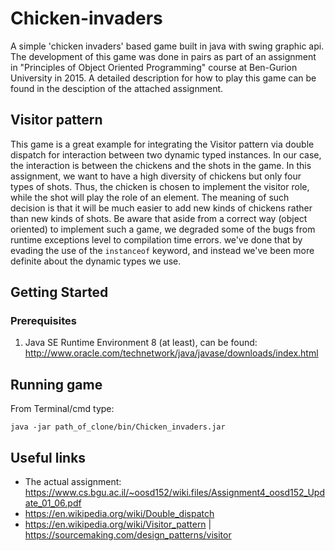 # Chicken-invaders

A simple 'chicken invaders' based game built in java with swing graphic api. 
The development of this game was done in pairs as part of an assignment in "Principles of Object Oriented Programming" course at Ben-Gurion University in 2015.
A detailed description for how to play this game can be found in the desciption of the attached assignment.

## Visitor pattern

This game is a great example for integrating the Visitor pattern via double dispatch for interaction between two dynamic typed instances.
In our case, the interaction is between the chickens and the shots in the game.
In this assignment, we want to have a high diversity of chickens but only four types of shots.
Thus, the chicken is chosen to implement the visitor role, while the shot will play the role of an element.
The meaning of such decision is that it will be much easier to add new kinds of chickens rather than new kinds of shots.
Be aware that aside from a correct way (object oriented) to implement such a game, we degraded some of the bugs from runtime exceptions level to compilation time errors. we've done that by evading the use of the `instanceof` keyword, and instead we've been more definite about the dynamic types we use.

## Getting Started
### Prerequisites

1. Java SE Runtime Environment 8 (at least), 
can be found: http://www.oracle.com/technetwork/java/javase/downloads/index.html

## Running game

From Terminal/cmd type:
```
java -jar path_of_clone/bin/Chicken_invaders.jar
```

## Useful links

* The actual assignment: https://www.cs.bgu.ac.il/~oosd152/wiki.files/Assignment4_oosd152_Update_01_06.pdf
* https://en.wikipedia.org/wiki/Double_dispatch
* https://en.wikipedia.org/wiki/Visitor_pattern | https://sourcemaking.com/design_patterns/visitor
